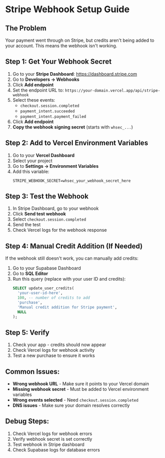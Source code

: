 # Stripe Webhook Setup Guide

## The Problem
Your payment went through on Stripe, but credits aren't being added to your account. This means the webhook isn't working.

## Step 1: Get Your Webhook Secret

1. Go to your **Stripe Dashboard**: https://dashboard.stripe.com
2. Go to **Developers → Webhooks**
3. Click **Add endpoint**
4. Set the endpoint URL to: `https://your-domain.vercel.app/api/stripe-webhook`
5. Select these events:
   - `checkout.session.completed`
   - `payment_intent.succeeded`
   - `payment_intent.payment_failed`
6. Click **Add endpoint**
7. **Copy the webhook signing secret** (starts with `whsec_...`)

## Step 2: Add to Vercel Environment Variables

1. Go to your **Vercel Dashboard**
2. Select your project
3. Go to **Settings → Environment Variables**
4. Add this variable:
   ```
   STRIPE_WEBHOOK_SECRET=whsec_your_webhook_secret_here
   ```

## Step 3: Test the Webhook

1. In Stripe Dashboard, go to your webhook
2. Click **Send test webhook**
3. Select `checkout.session.completed`
4. Send the test
5. Check Vercel logs for the webhook response

## Step 4: Manual Credit Addition (If Needed)

If the webhook still doesn't work, you can manually add credits:

1. Go to your Supabase Dashboard
2. Go to **SQL Editor**
3. Run this query (replace with your user ID and credits):
   ```sql
   SELECT update_user_credits(
     'your-user-id-here',
     100, -- number of credits to add
     'purchase',
     'Manual credit addition for Stripe payment',
     NULL
   );
   ```

## Step 5: Verify

1. Check your app - credits should now appear
2. Check Vercel logs for webhook activity
3. Test a new purchase to ensure it works

## Common Issues:

- **Wrong webhook URL** - Make sure it points to your Vercel domain
- **Missing webhook secret** - Must be added to Vercel environment variables
- **Wrong events selected** - Need `checkout.session.completed`
- **DNS issues** - Make sure your domain resolves correctly

## Debug Steps:

1. Check Vercel logs for webhook errors
2. Verify webhook secret is set correctly
3. Test webhook in Stripe dashboard
4. Check Supabase logs for database errors 